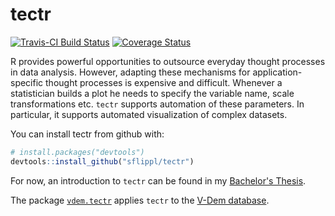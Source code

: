 
<!-- README.md is generated from README.Rmd. Please edit that file -->
tectr
=====

[![Travis-CI Build Status](https://travis-ci.org/sflippl/tectr.svg?branch=master)](https://travis-ci.org/sflippl/tectr) [![Coverage Status](https://img.shields.io/codecov/c/github/sflippl/tectr/master.svg)](https://codecov.io/github/sflippl/tectr?branch=master)

R provides powerful opportunities to outsource everyday thought processes in data analysis. However, adapting these mechanisms for application-specific thought processes is expensive and difficult. Whenever a statistician builds a plot he needs to specify the variable name, scale transformations etc. `tectr` supports automation of these parameters. In particular, it supports automated visualization of complex datasets.

You can install tectr from github with:

``` r
# install.packages("devtools")
devtools::install_github("sflippl/tectr")
```

For now, an introduction to `tectr` can be found in my [Bachelor's Thesis](https://github.com/sflippl/bachelor-thesis/blob/master/_book/bachelor-thesis.pdf).

The package [`vdem.tectr`](https://github.com/sflippl/vdem.tectr) applies `tectr` to the [V-Dem database](v-dem.net).
